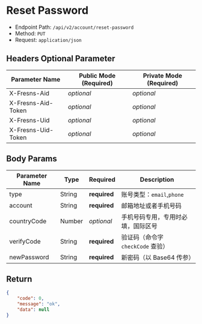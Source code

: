 # Reset Password

- Endpoint Path: `/api/v2/account/reset-password`
- Method: `PUT`
- Request: `application/json`

## Headers Optional Parameter

| Parameter Name | Public Mode (Required) | Private Mode (Required) |
| --- | --- | --- |
| X-Fresns-Aid | *optional* | *optional* |
| X-Fresns-Aid-Token | *optional* | *optional* |
| X-Fresns-Uid | *optional* | *optional* |
| X-Fresns-Uid-Token | *optional* | *optional* |

## Body Params

| Parameter Name | Type | Required | Description |
| --- | --- | --- | --- |
| type | String | **required** | 账号类型：`email`,`phone` |
| account | String | **required** | 邮箱地址或者手机号码 |
| countryCode | Number | *optional* | 手机号码专用，专用时必填，国际区号 |
| verifyCode | String | **required** | 验证码（命令字 `checkCode` 查验） |
| newPassword | String | **required** | 新密码（以 Base64 传参） |

## Return

```json
{
    "code": 0,
    "message": "ok",
    "data": null
}
```
